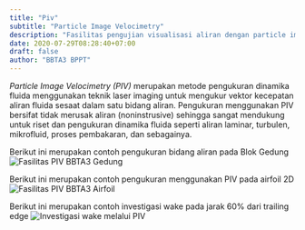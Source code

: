 ```yaml
---
title: "Piv"
subtitle: "Particle Image Velocimetry"
description: "Fasilitas pengujian visualisasi aliran dengan particle image velocimetry"
date: 2020-07-29T08:28:40+07:00
draft: false
author: "BBTA3 BPPT"
---
```


_Particle Image Velocimetry (PIV)_ merupakan metode pengukuran dinamika fluida menggunakan teknik laser imaging untuk 
mengukur vektor kecepatan aliran fluida sesaat dalam satu bidang aliran. Pengukuran menggunakan PIV bersifat tidak 
merusak aliran (noninstrusive) sehingga sangat mendukung untuk riset dan pengukuran dinamika fluida seperti aliran 
laminar, turbulen, mikrofluid, proses pembakaran, dan sebagainya.

Berikut ini merupakan contoh pengukuran bidang aliran pada Blok Gedung
![Fasilitas PIV BBTA3 Gedung](https://i.pinimg.com/originals/54/e6/27/54e627caa84a920cf0be3cd9b3889a44.jpg)

Berikut ini merupakan contoh pengukuran menggunakan PIV pada airfoil 2D
![Fasilitas PIV BBTA3 Airfoil](https://i.pinimg.com/originals/36/13/cf/3613cf2ff97b54740b163bd96ecda66c.jpg)

Berikut ini merupakan contoh investigasi wake pada jarak 60% dari trailing edge
![Investigasi wake melalui PIV](https://i.pinimg.com/originals/b7/79/8b/b7798bf41900dd86e6202dde7901ba94.jpg)

